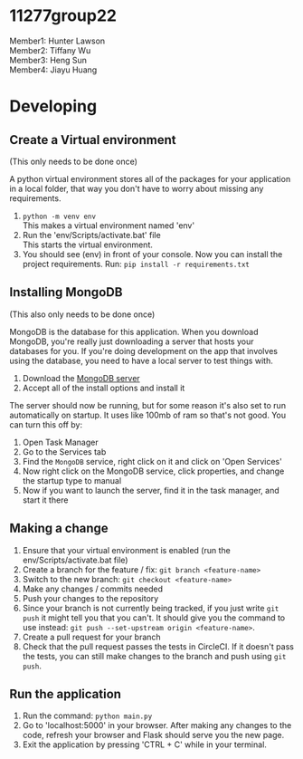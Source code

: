 # 11277group22

Member1:  Hunter Lawson  
Member2:  Tiffany Wu  
Member3:  Heng Sun  
Member4:  Jiayu Huang  

# Developing

## Create a Virtual environment
(This only needs to be done once)

A python virtual environment stores all of the packages for your application in a local folder, that way you don't have to worry about missing any requirements.

1. `python -m venv env`  
This makes a virtual environment named 'env'
2. Run the 'env/Scripts/activate.bat' file  
This starts the virtual environment.
3. You should see (env) in front of your console. Now you can install the project requirements. Run: `pip install -r requirements.txt`

## Installing MongoDB
(This also only needs to be done once)

MongoDB is the database for this application. When you download MongoDB, you're really just downloading a server that hosts your databases for you. If you're doing development on the app that involves using the database, you need to have a local server to test things with.

1. Download the [MongoDB server](https://www.mongodb.com/try/download/community)
2. Accept all of the install options and install it

The server should now be running, but for some reason it's also set to run automatically on startup. It uses like 100mb of ram so that's not good. You can turn this off by:

1. Open Task Manager
2. Go to the Services tab
3. Find the `MongoDB` service, right click on it and click on 'Open Services'
4. Now right click on the MongoDB service, click properties, and change the startup type to manual
5. Now if you want to launch the server, find it in the task manager, and start it there

## Making a change

1. Ensure that your virtual environment is enabled (run the env/Scripts/activate.bat file)
2. Create a branch for the feature / fix: `git branch <feature-name>`
3. Switch to the new branch: `git checkout <feature-name>`
4. Make any changes / commits needed
5. Push your changes to the repository
6. Since your branch is not currently being tracked, if you just write `git push` it might tell you that you can't. It should give you the command to use instead: `git push --set-upstream origin <feature-name>`.
7. Create a pull request for your branch
8. Check that the pull request passes the tests in CircleCI. If it doesn't pass the tests, you can still make changes to the branch and push using `git push`.

## Run the application

1. Run the command: `python main.py`
2. Go to 'localhost:5000' in your browser. After making any changes to the code, refresh your browser and Flask should serve you the new page.
3. Exit the application by pressing 'CTRL + C' while in your terminal.